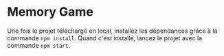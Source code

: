 # Memory Game

Une fois le projet téléchargé en local, installez les dépendances grâce à la commande `npm install`.
Quand c'est installé, lancez le projet avec la commande `npm start`.
